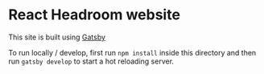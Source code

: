 # React Headroom website

This site is built using [Gatsby](https://github.com/gatsbyjs/gatsby)

To run locally / develop, first run `npm install` inside this directory
and then run `gatsby develop` to start a hot reloading server.
